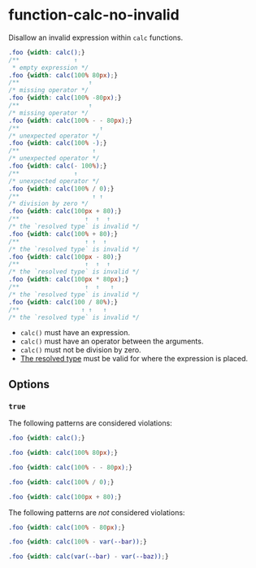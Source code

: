 # function-calc-no-invalid

Disallow an invalid expression within `calc` functions.

<!-- prettier-ignore -->
```css
.foo {width: calc();}
/**               ↑
 * empty expression */
.foo {width: calc(100% 80px);}
/**                   ↑
/* missing operator */
.foo {width: calc(100% -80px);}
/**                   ↑
/* missing operator */
.foo {width: calc(100% - - 80px);}
/**                      ↑
/* unexpected operator */
.foo {width: calc(100% -);}
/**                    ↑
/* unexpected operator */
.foo {width: calc(- 100%);}
/**               ↑
/* unexpected operator */
.foo {width: calc(100% / 0);}
/**                    ↑ ↑
/* division by zero */
.foo {width: calc(100px + 80);}
/**                  ↑  ↑  ↑
/* the `resolved type` is invalid */
.foo {width: calc(100% + 80);}
/**                  ↑ ↑  ↑
/* the `resolved type` is invalid */
.foo {width: calc(100px - 80);}
/**                  ↑  ↑  ↑
/* the `resolved type` is invalid */
.foo {width: calc(100px * 80px);}
/**                  ↑  ↑   ↑
/* the `resolved type` is invalid */
.foo {width: calc(100 / 80%);}
/**                 ↑ ↑   ↑
/* the `resolved type` is invalid */
```

- `calc()` must have an expression.
- `calc()` must have an operator between the arguments.
- `calc()` must not be division by zero.
- [The resolved type](https://www.w3.org/TR/css-values-3/#calc-type-checking) must be valid for where the expression is placed.

## Options

### `true`

The following patterns are considered violations:

<!-- prettier-ignore -->
```css
.foo {width: calc();}
```

<!-- prettier-ignore -->
```css
.foo {width: calc(100% 80px);}
```

<!-- prettier-ignore -->
```css
.foo {width: calc(100% - - 80px);}
```

<!-- prettier-ignore -->
```css
.foo {width: calc(100% / 0);}
```

<!-- prettier-ignore -->
```css
.foo {width: calc(100px + 80);}
```

The following patterns are _not_ considered violations:

<!-- prettier-ignore -->
```css
.foo {width: calc(100% - 80px);}
```

<!-- prettier-ignore -->
```css
.foo {width: calc(100% - var(--bar));}
```

<!-- prettier-ignore -->
```css
.foo {width: calc(var(--bar) - var(--baz));}
```
